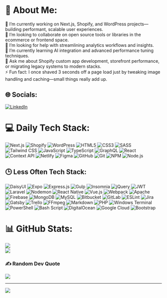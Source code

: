 # 💫 About Me:
🔭 I’m currently working on Next.js, Shopify, and WordPress projects—building performant, scalable user experiences.<br>👯 I’m looking to collaborate on open source tools or libraries in the ecommerce or frontend space.<br>🤝 I’m looking for help with streamlining analytics workflows and insights.<br>🌱 I’m currently learning AI integration and advanced performance tuning techniques.<br>💬 Ask me about Shopify custom app development, storefront performance, or migrating legacy systems to modern stacks.<br>⚡ Fun fact: I once shaved 3 seconds off a page load just by tweaking image handling and caching—small things really add up.


## 🌐 Socials:
[![LinkedIn](https://img.shields.io/badge/LinkedIn-%230077B5.svg?logo=linkedin&logoColor=white)](https://linkedin.com/in/shadtek) 

# 💻 Daily Tech Stack:
![Next.js](https://img.shields.io/badge/-Next.js-000000?style=for-the-badge&logo=next.js&logoColor=white)
![Shopify](https://img.shields.io/badge/-Shopify-96BF48?style=for-the-badge&logo=shopify&logoColor=white)
![WordPress](https://img.shields.io/badge/-WordPress-21759B?style=for-the-badge&logo=wordpress&logoColor=white)
![HTML5](https://img.shields.io/badge/-HTML5-E34F26?style=for-the-badge&logo=html5&logoColor=white)
![CSS3](https://img.shields.io/badge/-CSS3-1572B6?style=for-the-badge&logo=css3&logoColor=white)
![SASS](https://img.shields.io/badge/-Sass-CC6699?style=for-the-badge&logo=sass&logoColor=white)
![Tailwind CSS](https://img.shields.io/badge/-TailwindCSS-38B2AC?style=for-the-badge&logo=tailwind-css&logoColor=white)
![JavaScript](https://img.shields.io/badge/-JavaScript-F7DF1E?style=for-the-badge&logo=javascript&logoColor=black)
![TypeScript](https://img.shields.io/badge/-TypeScript-007ACC?style=for-the-badge&logo=typescript&logoColor=white)
![GraphQL](https://img.shields.io/badge/-GraphQL-E10098?style=for-the-badge&logo=graphql&logoColor=white)
![React](https://img.shields.io/badge/-React-20232A?style=for-the-badge&logo=react&logoColor=61DAFB)
![Context API](https://img.shields.io/badge/-Context%20API-000000?style=for-the-badge&logo=react&logoColor=61DAFB)
![Netlify](https://img.shields.io/badge/-Netlify-00C7B7?style=for-the-badge&logo=netlify&logoColor=white)
![Figma](https://img.shields.io/badge/-Figma-F24E1E?style=for-the-badge&logo=figma&logoColor=white)
![GitHub](https://img.shields.io/badge/-GitHub-181717?style=for-the-badge&logo=github&logoColor=white)
![Git](https://img.shields.io/badge/-Git-F05032?style=for-the-badge&logo=git&logoColor=white)
![NPM](https://img.shields.io/badge/-NPM-CB3837?style=for-the-badge&logo=npm&logoColor=white)
![Node.js](https://img.shields.io/badge/-Node.js-339933?style=for-the-badge&logo=node.js&logoColor=white)


## 🕒 Less Often Tech Stack:
![DaisyUI](https://img.shields.io/badge/-DaisyUI-5A0EF8?style=for-the-badge&logo=daisyui&logoColor=white)
![Expo](https://img.shields.io/badge/-Expo-1C1E24?style=for-the-badge&logo=expo&logoColor=white)
![Express.js](https://img.shields.io/badge/-Express.js-404D59?style=for-the-badge&logo=express&logoColor=white)
![Gulp](https://img.shields.io/badge/-Gulp-CF4647?style=for-the-badge&logo=gulp&logoColor=white)
![Insomnia](https://img.shields.io/badge/-Insomnia-5849BE?style=for-the-badge&logo=insomnia&logoColor=white)
![jQuery](https://img.shields.io/badge/-jQuery-0769AD?style=for-the-badge&logo=jquery&logoColor=white)
![JWT](https://img.shields.io/badge/-JWT-000000?style=for-the-badge&logo=jsonwebtokens&logoColor=white)
![Laravel](https://img.shields.io/badge/-Laravel-FF2D20?style=for-the-badge&logo=laravel&logoColor=white)
![Nodemon](https://img.shields.io/badge/-Nodemon-76D04B?style=for-the-badge&logo=nodemon&logoColor=black)
![React Native](https://img.shields.io/badge/-React%20Native-20232A?style=for-the-badge&logo=react&logoColor=61DAFB)
![Vue.js](https://img.shields.io/badge/-Vue.js-35495E?style=for-the-badge&logo=vuedotjs&logoColor=4FC08D)
![Webpack](https://img.shields.io/badge/-Webpack-8DD6F9?style=for-the-badge&logo=webpack&logoColor=black)
![Apache](https://img.shields.io/badge/-Apache-D42029?style=for-the-badge&logo=apache&logoColor=white)
![Firebase](https://img.shields.io/badge/-Firebase-FFCA28?style=for-the-badge&logo=firebase&logoColor=black)
![MongoDB](https://img.shields.io/badge/-MongoDB-4EA94B?style=for-the-badge&logo=mongodb&logoColor=white)
![MySQL](https://img.shields.io/badge/-MySQL-4479A1?style=for-the-badge&logo=mysql&logoColor=white)
![Bitbucket](https://img.shields.io/badge/-Bitbucket-0052CC?style=for-the-badge&logo=bitbucket&logoColor=white)
![GitLab](https://img.shields.io/badge/-GitLab-FC6D26?style=for-the-badge&logo=gitlab&logoColor=white)
![ESLint](https://img.shields.io/badge/-ESLint-4B3263?style=for-the-badge&logo=eslint&logoColor=white)
![Jira](https://img.shields.io/badge/-Jira-0052CC?style=for-the-badge&logo=jira&logoColor=white)
![Gatsby](https://img.shields.io/badge/-Gatsby-663399?style=for-the-badge&logo=gatsby&logoColor=white)
![Trello](https://img.shields.io/badge/-Trello-026AA7?style=for-the-badge&logo=trello&logoColor=white)
![FFmpeg](https://img.shields.io/badge/-FFmpeg-171717?style=for-the-badge&logo=ffmpeg&logoColor=5cb85c)
![Markdown](https://img.shields.io/badge/-Markdown-000000?style=for-the-badge&logo=markdown&logoColor=white)
![PHP](https://img.shields.io/badge/-PHP-777BB4?style=for-the-badge&logo=php&logoColor=white)
![Windows Terminal](https://img.shields.io/badge/-Windows%20Terminal-4D4D4D?style=for-the-badge&logo=windows-terminal&logoColor=white)
![PowerShell](https://img.shields.io/badge/-PowerShell-5391FE?style=for-the-badge&logo=powershell&logoColor=white)
![Bash Script](https://img.shields.io/badge/-Bash%20Script-121011?style=for-the-badge&logo=gnubash&logoColor=white)
![DigitalOcean](https://img.shields.io/badge/-DigitalOcean-0069FF?style=for-the-badge&logo=digitalocean&logoColor=white)
![Google Cloud](https://img.shields.io/badge/-Google%20Cloud-4285F4?style=for-the-badge&logo=googlecloud&logoColor=white)
![Bootstrap](https://img.shields.io/badge/-Bootstrap-8511FA?style=for-the-badge&logo=bootstrap&logoColor=white)


# 📊 GitHub Stats:
![](https://nirzak-streak-stats.vercel.app/?user=shadtek&theme=dark&hide_border=true)<br/>
![](https://github-readme-stats.vercel.app/api/top-langs/?username=shadtek&theme=dark&hide_border=true&include_all_commits=true&count_private=true&layout=compact)

### ✍️ Random Dev Quote
![](https://quotes-github-readme.vercel.app/api?type=horizontal&theme=radical)

---
[![](https://visitcount.itsvg.in/api?id=shadtek&icon=0&color=0)](https://visitcount.itsvg.in)
